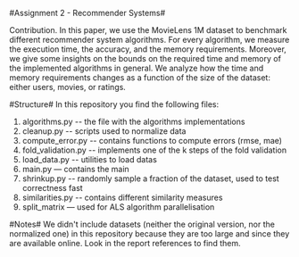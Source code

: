 #Assignment 2 - Recommender Systems#

Contribution. In this paper, we use the MovieLens 1M dataset to benchmark different recommender system algorithms. For every algorithm, we measure the execution time, the accuracy, and the memory requirements. Moreover, we give some insights on the bounds on the required time and memory of the implemented algorithms in general. We analyze how the time and memory requirements changes as a function of the size of the dataset: either users, movies, or ratings.

#Structure#
In this repository you find the following files:  
1.  algorithms.py -- the file with the algorithms implementations  
2.  cleanup.py -- scripts used to normalize data  
3.  compute_error.py -- contains functions to compute errors (rmse, mae)  
4.  fold_validation.py -- implements one of the k steps of the fold validation  
5.  load_data.py -- utilities to load datas 
6.  main.py — contains the main   
7.  shrinkup.py -- randomly sample a fraction of the dataset, used to test correctness fast  
8.  similarities.py -- contains different similarity measures  
9.  split_matrix — used for ALS algorithm parallelisation  
  

#Notes#
We didn't include datasets (neither the original version, nor the normalized one) in this repository because they are too large and since they are available online. 
Look in the report references to find them.
